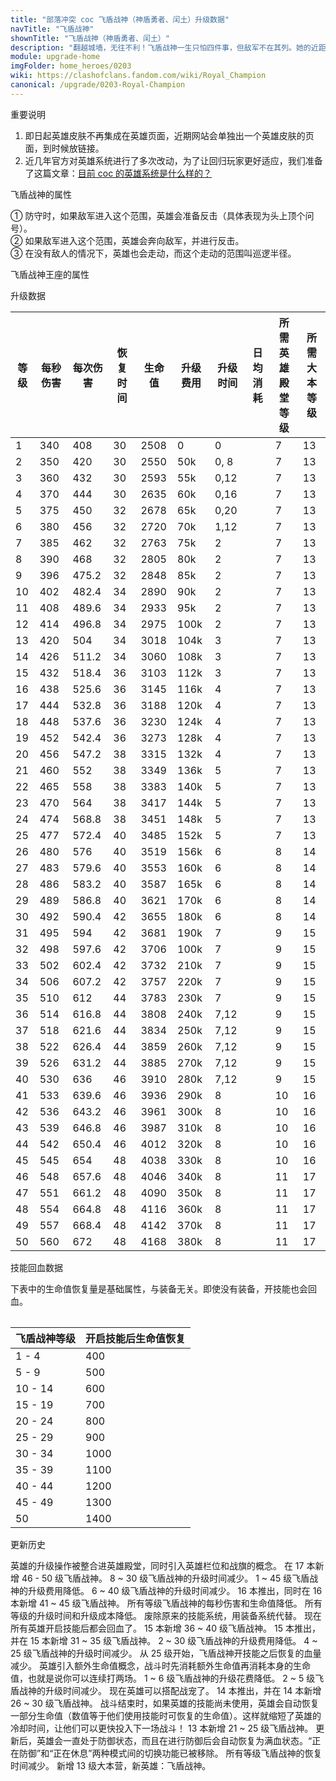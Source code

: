 ```yaml
---
title: "部落冲突 coc 飞盾战神（神盾勇者、闰土）升级数据"
navTitle: "飞盾战神"
shownTitle: "飞盾战神（神盾勇者、闰土）"
description: "翻越城墙，无往不利！飞盾战神一生只怕四件事，但敌军不在其列。她的近距离攻击非常适合用来摧毁近处的防御建筑。"
module: upgrade-home
imgFolder: home_heroes/0203
wiki: https://clashofclans.fandom.com/wiki/Royal_Champion
canonical: /upgrade/0203-Royal-Champion
---
```


<UnitInfo :folder="$frontmatter.imgFolder" imgSrc="Royal_Champion_info.png" :imgAlt="$frontmatter.navTitle" :description="$frontmatter.description" />

<SmallTitle>重要说明</SmallTitle>

1. 即日起英雄皮肤不再集成在英雄页面，近期网站会单独出一个英雄皮肤的页面，到时候放链接。
2. 近几年官方对英雄系统进行了多次改动，为了让回归玩家更好适应，我们准备了这篇文章：[目前 coc 的英雄系统是什么样的？](/p/6827)

<SmallTitle>飞盾战神的属性</SmallTitle>

<UnitProperties>
    <UnitProperty pKey="攻击偏好" pValue="防御建筑" />
    <UnitProperty pKey="伤害类型" pValue="单体伤害" />
    <UnitProperty pKey="攻击的目标" pValue="地面和空中目标" />
    <UnitProperty pKey="移动速度" pValue="3 格/秒" />
    <UnitProperty pKey="攻击速度" pValue="1.2 秒/次" />
    <UnitProperty pKey="攻击距离" pValue="3 格" />
    <UnitProperty pKey="所需大本等级" pValue="13" />
    <UnitProperty pKey="警戒半径" pValue="12 格<sup>①</sup>" />
    <UnitProperty pKey="搜索半径" pValue="10 格<sup>②</sup>" />
    <UnitProperty pKey="巡逻半径" pValue="3 格<sup>③</sup>" />
</UnitProperties>

① 防守时，如果敌军进入这个范围，英雄会准备反击（具体表现为头上顶个问号）。<br>
② 如果敌军进入这个范围，英雄会奔向敌军，并进行反击。<br>
③ 在没有敌人的情况下，英雄也会走动，而这个走动的范围叫巡逻半径。

<SmallTitle>飞盾战神王座的属性</SmallTitle>

<UnitProperties>
    <UnitProperty pKey="占地面积" pValue="3×3" />
    <UnitProperty pKey="判定面积" pValue="2×2" :isJudgeSquare="true" />
    <UnitProperty pKey="生命值" pValue="250" />
</UnitProperties>

<SmallTitle>升级数据</SmallTitle>

<script setup>
const tableExtraInfo = [
    {
        "column": 3,
        "type": "regen",
        "gpClass": "training"
    },
    {
        "column": 5,
        "type": "cost",
        "gpClass": "building",
        "icon": "Dark_Elixir"
    },
    {
        "column": 6,
        "type": "time",
        "gpClass": "building"
    },
    {
        "column": 7,
        "type": "dailyCost",
        "icon": "Dark_Elixir"
    }
];
</script>

<UnitTable :tableExtraInfo="tableExtraInfo">

| 等级 |每秒伤害|每次伤害|恢复时间|生命值 |升级费用|升级时间|日均消耗|所需英雄<br>殿堂等级|所需<br>大本等级|
| ---  |  ---  |  ---  |  ---  |  ---  |  ---  |  ---  |   ---  |       ---        |      ---      |
|   1  |  340  | 408   |   30  |  2508 |     0 |  0    |        |         7        |       13      |
|   2  |  350  | 420   |   30  |  2550 |   50k |  0, 8 |        |         7        |       13      |
|   3  |  360  | 432   |   30  |  2593 |   55k |  0,12 |        |         7        |       13      |
|   4  |  370  | 444   |   30  |  2635 |   60k |  0,16 |        |         7        |       13      |
|   5  |  375  | 450   |   32  |  2678 |   65k |  0,20 |        |         7        |       13      |
|   6  |  380  | 456   |   32  |  2720 |   70k |  1,12 |        |         7        |       13      |
|   7  |  385  | 462   |   32  |  2763 |   75k |  2    |        |         7        |       13      |
|   8  |  390  | 468   |   32  |  2805 |   80k |  2    |        |         7        |       13      |
|   9  |  396  | 475.2 |   32  |  2848 |   85k |  2    |        |         7        |       13      |
|  10  |  402  | 482.4 |   34  |  2890 |   90k |  2    |        |         7        |       13      |
|  11  |  408  | 489.6 |   34  |  2933 |   95k |  2    |        |         7        |       13      |
|  12  |  414  | 496.8 |   34  |  2975 |  100k |  2    |        |         7        |       13      |
|  13  |  420  | 504   |   34  |  3018 |  104k |  3    |        |         7        |       13      |
|  14  |  426  | 511.2 |   34  |  3060 |  108k |  3    |        |         7        |       13      |
|  15  |  432  | 518.4 |   36  |  3103 |  112k |  3    |        |         7        |       13      |
|  16  |  438  | 525.6 |   36  |  3145 |  116k |  4    |        |         7        |       13      |
|  17  |  444  | 532.8 |   36  |  3188 |  120k |  4    |        |         7        |       13      |
|  18  |  448  | 537.6 |   36  |  3230 |  124k |  4    |        |         7        |       13      |
|  19  |  452  | 542.4 |   36  |  3273 |  128k |  4    |        |         7        |       13      |
|  20  |  456  | 547.2 |   38  |  3315 |  132k |  4    |        |         7        |       13      |
|  21  |  460  | 552   |   38  |  3349 |  136k |  5    |        |         7        |       13      |
|  22  |  465  | 558   |   38  |  3383 |  140k |  5    |        |         7        |       13      |
|  23  |  470  | 564   |   38  |  3417 |  144k |  5    |        |         7        |       13      |
|  24  |  474  | 568.8 |   38  |  3451 |  148k |  5    |        |         7        |       13      |
|  25  |  477  | 572.4 |   40  |  3485 |  152k |  5    |        |         7        |       13      |
|  26  |  480  | 576   |   40  |  3519 |  156k |  6    |        |         8        |       14      |
|  27  |  483  | 579.6 |   40  |  3553 |  160k |  6    |        |         8        |       14      |
|  28  |  486  | 583.2 |   40  |  3587 |  165k |  6    |        |         8        |       14      |
|  29  |  489  | 586.8 |   40  |  3621 |  170k |  6    |        |         8        |       14      |
|  30  |  492  | 590.4 |   42  |  3655 |  180k |  6    |        |         8        |       14      |
|  31  |  495  | 594   |   42  |  3681 |  190k |  7    |        |         9        |       15      |
|  32  |  498  | 597.6 |   42  |  3706 |  100k |  7    |        |         9        |       15      |
|  33  |  502  | 602.4 |   42  |  3732 |  210k |  7    |        |         9        |       15      |
|  34  |  506  | 607.2 |   42  |  3757 |  220k |  7    |        |         9        |       15      |
|  35  |  510  | 612   |   44  |  3783 |  230k |  7    |        |         9        |       15      |
|  36  |  514  | 616.8 |   44  |  3808 |  240k |  7,12 |        |         9        |       15      |
|  37  |  518  | 621.6 |   44  |  3834 |  250k |  7,12 |        |         9        |       15      |
|  38  |  522  | 626.4 |   44  |  3859 |  260k |  7,12 |        |         9        |       15      |
|  39  |  526  | 631.2 |   44  |  3885 |  270k |  7,12 |        |         9        |       15      |
|  40  |  530  | 636   |   46  |  3910 |  280k |  7,12 |        |         9        |       15      |
|  41  |  533  | 639.6 |   46  |  3936 |  290k |  8    |        |        10        |       16      |
|  42  |  536  | 643.2 |   46  |  3961 |  300k |  8    |        |        10        |       16      |
|  43  |  539  | 646.8 |   46  |  3987 |  310k |  8    |        |        10        |       16      |
|  44  |  542  | 650.4 |   46  |  4012 |  320k |  8    |        |        10        |       16      |
|  45  |  545  | 654   |   48  |  4038 |  330k |  8    |        |        10        |       16      |
|  46  |  548  | 657.6 |   48  |  4046 |  340k |  8    |        |        11        |       17      |
|  47  |  551  | 661.2 |   48  |  4090 |  350k |  8    |        |        11        |       17      |
|  48  |  554  | 664.8 |   48  |  4116 |  360k |  8    |        |        11        |       17      |
|  49  |  557  | 668.4 |   48  |  4142 |  370k |  8    |        |        11        |       17      |
|  50  |  560  | 672   |   48  |  4168 |  380k |  8    |        |        11        |       17      |
</UnitTable>

<SmallTitle>技能回血数据</SmallTitle>

下表中的生命值恢复量是基础属性，与装备无关。即使没有装备，开技能也会回血。

<Table maxWidth="25rem">

| 飞盾战神等级 | 开启技能后生命值恢复 |
|     ---     |         ---        |
|    1 - 4    |         400        |
|    5 - 9    |         500        |
|   10 - 14   |         600        |
|   15 - 19   |         700        |
|   20 - 24   |         800        |
|   25 - 29   |         900        |
|   30 - 34   |        1000        |
|   35 - 39   |        1100        |
|   40 - 44   |        1200        |
|   45 - 49   |        1300        |
|      50     |        1400        |
</Table>

<SmallTitle>更新历史</SmallTitle>

<Timeline>
    <TimelineItem date="2024/11/25">
        <TimelineRow>英雄的升级操作被整合进英雄殿堂，同时引入英雄栏位和战旗的概念。</TimelineRow>
        <TimelineRow>在 17 本新增 46 - 50 级飞盾战神。</TimelineRow>
        <TimelineRow>8 ~ 30 级飞盾战神的升级时间减少。</TimelineRow>
        <TimelineRow>1 ~ 45 级飞盾战神的升级费用降低。</TimelineRow>
    </TimelineItem>
    <TimelineItem date="2024/06/18">
        <TimelineRow>6 ~ 40 级飞盾战神的升级时间减少。</TimelineRow>
    </TimelineItem>
    <TimelineItem date="2023/12/12">
        <TimelineRow>16 本推出，同时在 16 本新增 41 ~ 45 级飞盾战神。</TimelineRow>
        <TimelineRow>所有等级飞盾战神的每秒伤害和生命值降低。</TimelineRow>
        <TimelineRow>所有等级的升级时间和升级成本降低。</TimelineRow>
        <TimelineRow>废除原来的技能系统，用装备系统代替。</TimelineRow>
        <TimelineRow>现在所有英雄开启技能后都会回血了。</TimelineRow>
    </TimelineItem>
    <TimelineItem date="2023/06/12">
        <TimelineRow>15 本新增 36 ~ 40 级飞盾战神。</TimelineRow>
    </TimelineItem>
    <TimelineItem date="2022/10/10">
        <TimelineRow>15 本推出，并在 15 本新增 31 ~ 35 级飞盾战神。</TimelineRow>
        <TimelineRow>2 ~ 30 级飞盾战神的升级费用降低。</TimelineRow>
        <TimelineRow>4 ~ 25 级飞盾战神的升级时间减少。</TimelineRow>
    </TimelineItem>
    <TimelineItem date="2022/09/13">
        <TimelineRow>从 25 级开始，飞盾战神开技能之后恢复的血量减少。</TimelineRow>
    </TimelineItem>
    <TimelineItem date="2022/02/15">
        <TimelineRow>英雄引入额外生命值概念，战斗时先消耗额外生命值再消耗本身的生命值，也就是说你可以连续打两场。</TimelineRow>
    </TimelineItem>
    <TimelineItem date="2021/12/09">
        <TimelineRow>1 ~ 6 级飞盾战神的升级花费降低。</TimelineRow>
        <TimelineRow>2 ~ 5 级飞盾战神的升级时间减少。</TimelineRow>
    </TimelineItem>
    <TimelineItem date="2021/04/12">
        <TimelineRow>现在英雄可以搭配战宠了。</TimelineRow>
        <TimelineRow>14 本推出，并在 14 本新增 26 ~ 30 级飞盾战神。</TimelineRow>
    </TimelineItem>
    <TimelineItem date="2020/12/07">
        <TimelineRow>战斗结束时，如果英雄的技能尚未使用，英雄会自动恢复一部分生命值（数值等于他们使用技能时可恢复的生命值）。这样就缩短了英雄的冷却时间，让他们可以更快投入下一场战斗！</TimelineRow>
        <TimelineRow>13 本新增 21 ~ 25 级飞盾战神。</TimelineRow>
    </TimelineItem>
    <TimelineItem date="2020/10/12">
        <TimelineRow>更新后，英雄会一直处于防御状态，而且在进行防御后会自动恢复为满血状态。“正在防御”和“正在休息”两种模式间的切换功能已被移除。</TimelineRow>
    </TimelineItem>
    <TimelineItem date="2020/06/22">
        <TimelineRow>所有等级飞盾战神的恢复时间减少。</TimelineRow>
    </TimelineItem>
    <TimelineItem date="2019/12/09">
        <TimelineRow>新增 13 级大本营，新英雄：飞盾战神。</TimelineRow>
    </TimelineItem>
    <TimelineItem :historyBottom="true" />
</Timeline>